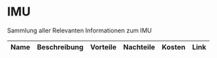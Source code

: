 # IMU
Sammlung aller Relevanten Informationen zum IMU

| Name | Beschreibung | Vorteile | Nachteile | Kosten | Link | 
| :--: | :----------: | :------: | :-------: | :----: | :--: |
